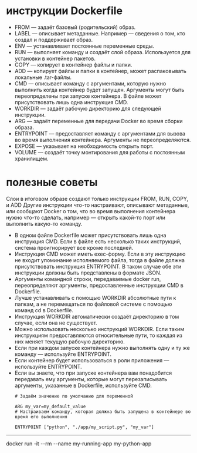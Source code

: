 # инструкции Dockerfile
<ul>
<li>FROM — задаёт базовый (родительский) образ.</li>
<li>LABEL — описывает метаданные. Например — сведения о том, кто создал и поддерживает образ.</li>
<li>ENV — устанавливает постоянные переменные среды.</li>
<li>RUN — выполняет команду и создаёт слой образа. Используется для установки в контейнер пакетов.</li>
<li>COPY — копирует в контейнер файлы и папки.</li>
<li>ADD — копирует файлы и папки в контейнер, может распаковывать локальные .tar-файлы.</li>
<li>CMD — описывает команду с аргументами, которую нужно выполнить когда контейнер будет запущен. Аргументы могут быть переопределены при запуске контейнера. В файле может присутствовать лишь одна инструкция CMD.</li>
<li>WORKDIR — задаёт рабочую директорию для следующей инструкции.</li>
<li>ARG — задаёт переменные для передачи Docker во время сборки образа.</li>
<li>ENTRYPOINT — предоставляет команду с аргументами для вызова во время выполнения контейнера. Аргументы не переопределяются.</li>
<li>EXPOSE — указывает на необходимость открыть порт.</li>
<li>VOLUME — создаёт точку монтирования для работы с постоянным хранилищем.</li>

</ul>

# полезные советы

<p>Слои в итоговом образе создают только инструкции FROM, RUN, COPY, и ADD
Другие инструкции что-то настраивают, описывают метаданные, или сообщают Docker о том, что во время выполнения контейнера нужно что-то сделать, например — открыть какой-то порт или выполнить какую-то команду.</p>

<ul>
<li>В одном файле Dockerfile может присутствовать лишь одна инструкция CMD. Если в файле есть несколько таких инструкций, система проигнорирует все кроме последней.</li>
<li>Инструкция CMD может иметь exec-форму. Если в эту инструкцию не входит упоминание исполняемого файла, тогда в файле должна присутствовать инструкция ENTRYPOINT. В таком случае обе эти инструкции должны быть представлены в формате JSON.</li>
<li>Аргументы командной строки, передаваемые docker run, переопределяют аргументы, предоставленные инструкции CMD в Dockerfile.</li>
<li>Лучше устанавливать с помощью WORKDIR абсолютные пути к папкам, а не перемещаться по файловой системе с помощью команд cd в Dockerfile.</li>
<li>Инструкция WORKDIR автоматически создаёт директорию в том случае, если она не существует.</li>
<li>Можно использовать несколько инструкций WORKDIR. Если таким инструкциям предоставляются относительные пути, то каждая из них меняет текущую рабочую директорию.</li>
<li>Если при каждом запуске контейнера нужно выполнять одну и ту же команду — используйте ENTRYPOINT.</li>
<li>Если контейнер будет использоваться в роли приложения — используйте ENTRYPOINT.</li>
<li>Если вы знаете, что при запуске контейнера вам понадобится передавать ему аргументы, которые могут перезаписывать аргументы, указанные в Dockerfile, используйте CMD.</li>
<code>
# Задаём значение по умолчанию для переменной <br>
ARG my_var=my_default_value
# Настраиваем команду, которая должна быть запущена в контейнере во время его выполнения<br>
ENTRYPOINT ["python", "./app/my_script.py", "my_var"]
</code>
</ul>


---------------------------------------------------------------
<p>docker run -it --rm --name my-running-app my-python-app</p>